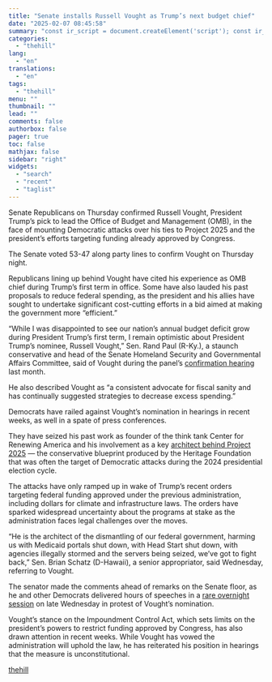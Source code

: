 ```yaml
---
title: "Senate installs Russell Vought as Trump’s next budget chief"
date: "2025-02-07 08:45:58"
summary: "const ir_script = document.createElement('script'); const ir_version = new Date().valueOf(); ir_script.src = 'https://instaread.co/js/instaread.thehill.js?version=' + ir_version; ir_script.setAttribute(\"type\", \"text/javascript\"); ir_script.setAttribute(\"async\", true); (document.getElementsByTagName('body')[0] || document.getElementsByTagName('head')[0]).appendChild(ir_script); Senate Republicans on Thursday confirmed Russell Vought, President Trump’s pick to lead the Office of Budget and Management (OMB), in the face of mounting Democratic attacks over his ties..."
categories:
  - "thehill"
lang:
  - "en"
translations:
  - "en"
tags:
  - "thehill"
menu: ""
thumbnail: ""
lead: ""
comments: false
authorbox: false
pager: true
toc: false
mathjax: false
sidebar: "right"
widgets:
  - "search"
  - "recent"
  - "taglist"
---
```


Senate Republicans on Thursday confirmed Russell Vought, President Trump’s pick to lead the Office of Budget and Management (OMB), in the face of mounting Democratic attacks over his ties to Project 2025 and the president’s efforts targeting funding already approved by Congress.

The Senate voted 53-47 along party lines to confirm Vought on Thursday night.

Republicans lining up behind Vought have cited his experience as OMB chief during Trump’s first term in office. Some have also lauded his past proposals to reduce federal spending, as the president and his allies have sought to undertake significant cost-cutting efforts in a bid aimed at making the government more “efficient.”

“While I was disappointed to see our nation’s annual budget deficit grow during President Trump’s first term, I remain optimistic about President Trump’s nominee, Russell Vought,” Sen. Rand Paul (R-Ky.), a staunch conservative and head of the Senate Homeland Security and Governmental Affairs Committee, said of Vought during the panel’s [confirmation hearing](https://thehill.com/business/budget/5096902-russell-vought-omg-nomination-committee-vote/) last month.

He also described Vought as “a consistent advocate for fiscal sanity and has continually suggested strategies to decrease excess spending.”

Democrats have railed against Vought’s nomination in hearings in recent weeks, as well in a spate of press conferences.

They have seized his past work as founder of the think tank Center for Renewing America and his involvement as a key [architect behind Project 2025](https://thehill.com/homenews/senate/5087934-project-2025-co-author-grilled-senate-for-trump-budget-post/) — the conservative blueprint produced by the Heritage Foundation that was often the target of Democratic attacks during the 2024 presidential election cycle.

The attacks have only ramped up in wake of Trump’s recent orders targeting federal funding approved under the previous administration, including dollars for climate and infrastructure laws. The orders have sparked widespread uncertainty about the programs at stake as the administration faces legal challenges over the moves.

“He is the architect of the dismantling of our federal government, harming us with Medicaid portals shut down, with Head Start shut down, with agencies illegally stormed and the servers being seized, we’ve got to fight back,” Sen. Brian Schatz (D-Hawaii), a senior appropriator, said Wednesday, referring to Vought.

The senator made the comments ahead of remarks on the Senate floor, as he and other Democrats delivered hours of speeches in a [rare overnight session](https://thehill.com/homenews/5129355-senate-democrats-vow-rare-overnight-session-to-protest-trumps-most-dangerous-nominee/) on late Wednesday in protest of Vought’s nomination.

Vought’s stance on the Impoundment Control Act, which sets limits on the president’s powers to restrict funding approved by Congress, has also drawn attention in recent weeks. While Vought has vowed the administration will uphold the law, he has reiterated his position in hearings that the measure is unconstitutional.

[thehill](https://thehill.com/homenews/senate/5131585-senate-confirms-russell-vought-omb/)
